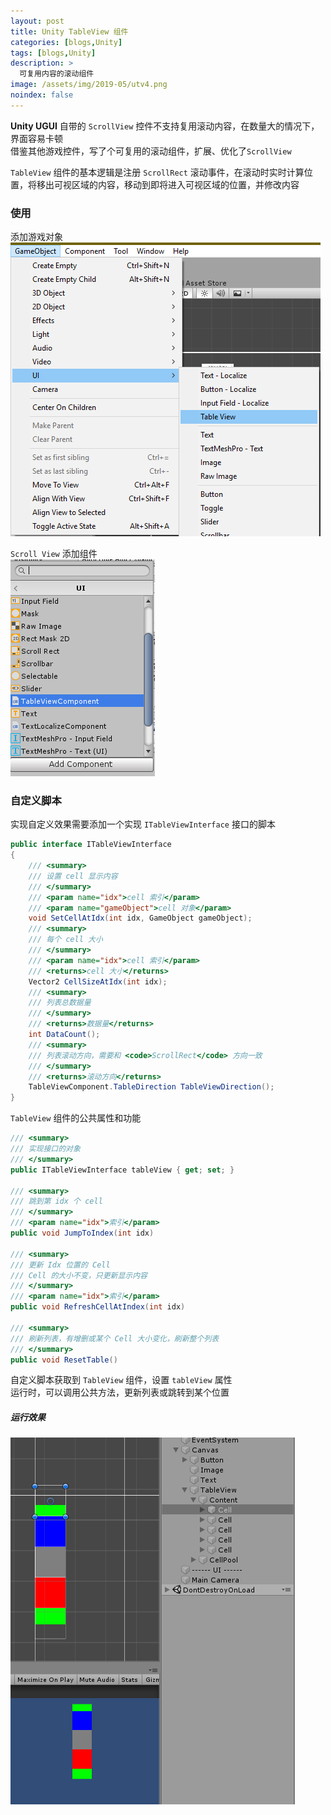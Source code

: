 ```yaml
---
layout: post
title: Unity TableView 组件
categories: [blogs,Unity]
tags: [blogs,Unity]
description: >
  可复用内容的滚动组件
image: /assets/img/2019-05/utv4.png
noindex: false
---
```


**Unity UGUI** 自带的 `ScrollView` 控件不支持复用滚动内容，在数量大的情况下，界面容易卡顿  
借鉴其他游戏控件，写了个可复用的滚动组件，扩展、优化了`ScrollView`  

`TableView` 组件的基本逻辑是注册 `ScrollRect` 滚动事件，在滚动时实时计算位置，将移出可视区域的内容，移动到即将进入可视区域的位置，并修改内容

### 使用
添加游戏对象  
![GameObject](/assets/img/2019-05/utv1.png)  

`Scroll View` 添加组件  
![Component](/assets/img/2019-05/utv3.png)  

### 自定义脚本
实现自定义效果需要添加一个实现 `ITableViewInterface` 接口的脚本

```c#
public interface ITableViewInterface
{
    /// <summary>
    /// 设置 cell 显示内容
    /// </summary>
    /// <param name="idx">cell 索引</param>
    /// <param name="gameObject">cell 对象</param>
    void SetCellAtIdx(int idx, GameObject gameObject);
    /// <summary>
    /// 每个 cell 大小
    /// </summary>
    /// <param name="idx">cell 索引</param>
    /// <returns>cell 大小</returns>
    Vector2 CellSizeAtIdx(int idx);
    /// <summary>
    /// 列表总数据量
    /// </summary>
    /// <returns>数据量</returns>
    int DataCount();
    /// <summary>
    /// 列表滚动方向，需要和 <code>ScrollRect</code> 方向一致
    /// </summary>
    /// <returns>滚动方向</returns>
    TableViewComponent.TableDirection TableViewDirection();
}
```

`TableView` 组件的公共属性和功能

~~~c#
/// <summary>
/// 实现接口的对象
/// </summary>
public ITableViewInterface tableView { get; set; }

/// <summary>
/// 跳到第 idx 个 cell 
/// </summary>
/// <param name="idx">索引</param>
public void JumpToIndex(int idx)

/// <summary>
/// 更新 Idx 位置的 Cell
/// Cell 的大小不变，只更新显示内容
/// </summary>
/// <param name="idx">索引</param>
public void RefreshCellAtIndex(int idx)

/// <summary>
/// 刷新列表，有增删或某个 Cell 大小变化，刷新整个列表
/// </summary>
public void ResetTable()
~~~

自定义脚本获取到 `TableView` 组件，设置 `tableView` 属性  
运行时，可以调用公共方法，更新列表或跳转到某个位置


##### 运行效果  

![效果](/assets/img/2019-05/utv2.png)  
